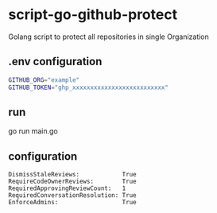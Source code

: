 # script-go-github-protect

Golang script to protect all repositories in single Organization

## .env configuration

``` bash
GITHUB_ORG="example"
GITHUB_TOKEN="ghp_xxxxxxxxxxxxxxxxxxxxxxxxxx"
```

## run

go run main.go

## configuration

``` config
DismissStaleReviews:            True
RequireCodeOwnerReviews:        True
RequiredApprovingReviewCount:   1
RequiredConversationResolution: True
EnforceAdmins:                  True
```